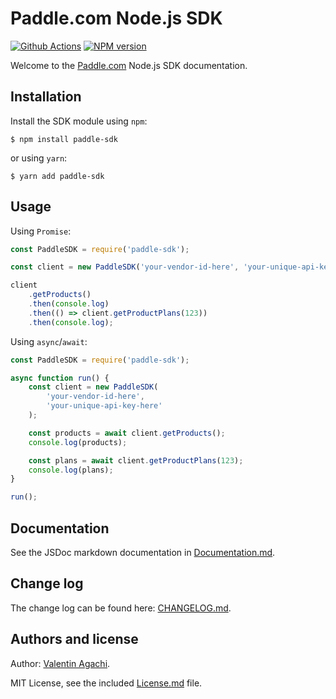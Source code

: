# Paddle.com Node.js SDK

[![Github Actions](https://github.com/avaly/paddle-sdk/actions/workflows/ci.yaml/badge.svg)](https://github.com/avaly/paddle-sdk/actions)
[![NPM version](https://img.shields.io/npm/v/paddle-sdk.svg?style=flat-square)](https://www.npmjs.com/package/paddle-sdk)

Welcome to the [Paddle.com](https://www.paddle.com/) Node.js SDK documentation.

## Installation

Install the SDK module using `npm`:

```
$ npm install paddle-sdk
```

or using `yarn`:

```
$ yarn add paddle-sdk
```

## Usage

Using `Promise`:

```js
const PaddleSDK = require('paddle-sdk');

const client = new PaddleSDK('your-vendor-id-here', 'your-unique-api-key-here');

client
	.getProducts()
	.then(console.log)
	.then(() => client.getProductPlans(123))
	.then(console.log);
```

Using `async`/`await`:

```js
const PaddleSDK = require('paddle-sdk');

async function run() {
	const client = new PaddleSDK(
		'your-vendor-id-here',
		'your-unique-api-key-here'
	);

	const products = await client.getProducts();
	console.log(products);

	const plans = await client.getProductPlans(123);
	console.log(plans);
}

run();
```

## Documentation

See the JSDoc markdown documentation in [Documentation.md](Documentation.md).

## Change log

The change log can be found here: [CHANGELOG.md](CHANGELOG.md).

## Authors and license

Author: [Valentin Agachi](http://agachi.name/).

MIT License, see the included [License.md](License.md) file.

